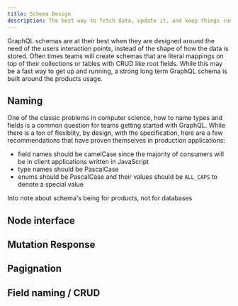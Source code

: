 ```yaml
---
title: Schema Design
description: The best way to fetch data, update it, and keep things running for a long time
---
```


GraphQL schemas are at their best when they are designed around the need of the users interaction points, instead of the shape of how the data is stored. Often times teams will create schemas that are literal mappings on top of their collections or tables with CRUD like root fields. While this may be a fast way to get up and running, a strong long term GraphQL schema is built around the products usage.

## Naming

One of the classic problems in computer science, how to name types and fields is a common question for teams getting started with GraphQL. While there is a ton of flexiblity, by design, with the specification, here are a few recommendations that have proven themselves in production applications:

- field names should be camelCase since the majority of consumers will be in client applications written in JavaScript
- type names should be PascalCase
- enums should be PascalCase and their values should be `ALL_CAPS` to denote a special value


Into note about schema's being for products, not for databases

## Node interface

## Mutation Response

## Pagignation

## Field naming / CRUD
